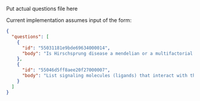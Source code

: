 Put actual questions file here

Current implementation assumes input of the form:

``` json
{
  "questions": [
    {
      "id": "55031181e9bde69634000014",
      "body": "Is Hirschsprung disease a mendelian or a multifactorial disorder?"
    },
    {
      "id": "55046d5ff8aee20f27000007",
      "body": "List signaling molecules (ligands) that interact with the receptor EGFR?"
    }
  ]
}
```